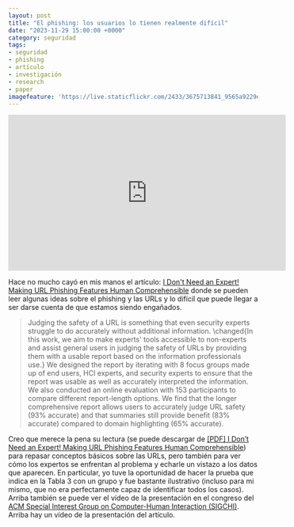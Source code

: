 ```yaml
---
layout: post
title: "El phishing: los usuarios lo tienen realmente difícil"
date: "2023-11-29 15:00:00 +0000"
category: seguridad
tags:
- seguridad
- phishing
- artículo
- investigación
- research
- paper
imagefeature: 'https://live.staticflickr.com/2433/3675713841_9565a9229e.jpg'
---
```

<iframe width="560" height="315" src="https://www.youtube.com/embed/VBoQfspKsJE?si=BVl0tuPDtgLmQVuy" title="YouTube video player" frameborder="0" allow="accelerometer; autoplay; clipboard-write; encrypted-media; gyroscope; picture-in-picture; web-share" allowfullscreen></iframe>

Hace no mucho cayó en mis manos el artículo: [I Don't Need an Expert! Making URL Phishing Features Human Comprehensible](https://www.research.ed.ac.uk/en/publications/i-dont-need-an-expert-making-url-phishing-features-human-comprehe) donde se pueden leer algunas ideas sobre el phishing y las URLs y lo difícil que puede llegar a ser darse cuenta de que estamos siendo engañados.

> Judging the safety of a URL is something that even security experts struggle to do accurately without additional information. \changed{In this work, we aim to make experts' tools accessible to non-experts and assist general users in judging the safety of URLs by providing them with a usable report based on the information professionals use.} We designed the report by iterating with 8 focus groups made up of end users, HCI experts, and security experts to ensure that the report was usable as well as accurately interpreted the information. We also conducted an online evaluation with 153 participants to compare different report-length options. We find that the longer comprehensive report allows users to accurately judge URL safety (93% accurate) and that summaries still provide benefit (83% accurate) compared to domain highlighting (65\% accurate).


Creo que merece la pena su lectura (se puede descargar de [[PDF] I Don’t Need an Expert! Making URL Phishing Features Human Comprehensible](https://groups.inf.ed.ac.uk/tulips/papers/althobaiti2021chi.pdf)) para repasar conceptos básicos sobre las URLs, pero también para ver cómo los expertos se enfrentan al problema y echarle un vistazo a los datos que aparecen.
En particular, yo tuve la oportunidad de hacer la prueba que indica en la Tabla 3 con un grupo y fue bastante ilustrativo (incluso para mi mismo, que no era perfectamente capaz de identificar todos los casos).
Arriba también se puede ver el vídeo de la presentación en el congreso del [ACM Special Interest Group on Computer-Human Interaction (SIGCHI)](https://sigchi.org/).
Arriba hay un vídeo de la presentación del artículo.
